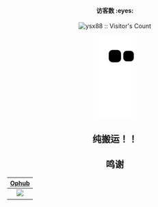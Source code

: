 <h4 align="center">访客数 :eyes:</h4>

<p align="center"><img src="https://profile-counter.glitch.me/ysx88/count.svg" alt="ysx88 :: Visitor's Count" /></p>
<div align="center">
   
![](https://raw.githubusercontent.com/DHDAXCW/DHDAXCW/output/github-snake.svg)

## 纯搬运！！
## 鸣谢
| [Ophub](https://github.com/ophub) |
| :-------------: |
| <img width="100" src="https://avatars.githubusercontent.com/u/68696949"/> |
